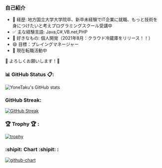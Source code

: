 ### 自己紹介

- 💬 経歴: 地方国立大学大学院卒、新卒未経験でIT企業に就職、もっと技術を身につけたいと考えプログラミングスクール受講中
- ✅ 主な経験言語: Java,C#,VB.net,PHP
- 🥰 好きなもの: 個人開発（2021年8月：クラウド冷蔵庫をリリース！！）
- 😄 目標：プレイングマネージャー
- 😤 現在転職活動中

🙇 よろしくお願いします！🙇


### 📊 GitHub Status 📋:
![YoneTaku's GitHub stats](https://github-readme-stats.vercel.app/api?custom_title=YoneTaku's%20GitHub%20Status&username=yonetaku0519&count_private=true&show_icons=true&theme=radical)



### GitHub Streak:
[![GitHub Streak](http://github-readme-streak-stats.herokuapp.com?user=yonetaku0519&theme=onedark_duo)](https://git.io/streak-stats)


### 🏆 Trophy 🏆 :

[![trophy](https://github-profile-trophy.vercel.app/?username=yoshinori-koide&no-frame=true&theme=onedark&row=2&column=4)](https://github.com/ryo-ma/github-profile-trophy)

### :shipit: Chart :shipit: :

[![github-chart](https://github-chart.vercel.app/api?user=yonetaku0519)](https://github.com/rokumura7/github-chart)



